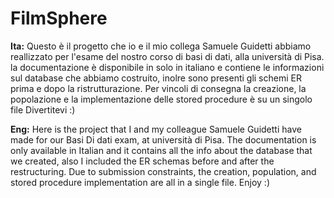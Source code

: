 # FilmSphere
**Ita:**
Questo è il progetto che io e il mio collega Samuele Guidetti abbiamo reallizzato per l'esame del nostro corso di basi di dati, alla università di Pisa.
la documentazione è disponibile in solo in italiano e contiene le informazioni sul database che abbiamo costruito, inolre sono presenti gli schemi ER prima e dopo la ristrutturazione.
Per vincoli di consegna la creazione, la popolazione e la implementazione delle stored procedure è su un singolo file
Divertitevi :)

**Eng:**
Here is the project that I and my colleague Samuele Guidetti have made for our Basi Di dati exam, at università di Pisa.
The documentation is only available in Italian and it contains all the info about the database that we created, also I included the ER schemas before and after the restructuring.
Due to submission constraints, the creation, population, and stored procedure implementation are all in a single file. 
Enjoy :)

